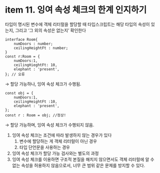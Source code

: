 # item 11. 잉여 속성 체크의 한계 인지하기

타입이 명시된 변수에 객체 리터럴을 할당할 때 타입스크립트는 해당 타입의 속성이 있는지, 그리고 ‘그 외의 속성은 없는지’ 확인한다

```tsx
interface Room{
	numDoors : number;
	ceilingHeightFt : number;
}
const r:Room = {
	numDoors:1,
	ceilingHieghtFt: 10,
	elephant : 'present',
}; // 오류
```

→ 할당 가능하나, 잉여 속성 체크가 수행됨.

```tsx
const obj = {
	numDoors:1,
	ceilingHeightFt :10,
	elephant : 'present',
};
const r : Room = obj; //정상!
```

→ 할당 가능하며, 잉여 속성 체크가 수행되지 않음.

1. 잉여 속성 체크는 조건에 따라 발생하지 않는 경우가 있다
    1. 변수에 할당하는 게 객체 리터럴이 아닌 경우
    2. 타입 단언문을 사용하는 경우
2. 잉여 속성 체크가 할당 가능 검사와는 별도의 과정
3. 잉여 속성 체크를 이용하면 구조적 본질을 해치지 않으면서도 객체 리터럴에 알 수 없는 속성을 허용하지 않음으로서, 너무 큰 범위 같은 문제를 방지할 수 있다.